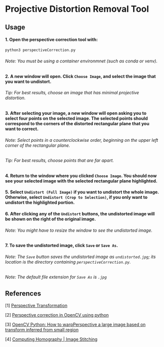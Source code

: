 # Projective Distortion Removal Tool



## Usage
#### 1. Open the perspective correction tool with:

``` bash
python3 perspectiveCorrection.py
```
###### Note: You must be using a container environmnet (such as conda or venv).

#### 2. A new window will open. Click `Choose Image`, and select the image that you want to undistort.

  <!--image-->

###### Tip: For best results, choose an image that has minimal projective distortion.

#### 3. After selecting your image, a new window will open asking you to select four points on the selected image. The selected points should correspond to the corners of the distorted rectangular plane that you want to correct.

  <!--image-->

###### Note: Select points in a counterclockwise order, beginning on the upper left corner of the rectangular plane.

###### Tip: For best results, choose points that are far apart.

#### 4. Return to the window where you clicked `Choose Image`. You should now see your selected image with the selected rectangular plane highlighted. 

  <!--image-->

#### 5. Select `Undistort (Full Image)` if you want to undistort the whole image. Otherwise, select `Undistort (Crop to Selection)`, if you only want to undistort the highlighted portion.

#### 6. After clicking any of the `Undistort` buttons, the undistorted image will be shown on the right of the original image.

  <!--image full-->
  <!--image cropped-->

###### Note: You might have to resize the window to see the undistorted image.

#### 7. To save the undistorted image, click `Save` or `Save As`.

###### Note: The `Save` button saves the undistorted image as `undistorted.jpg`; its location is the directory containing `perspectiveCorrection.py`.

###### Note: The default file extension for `Save As` is `.jpg`

## References

[1] [Perspective Transformation](https://theailearner.com/2020/11/06/perspective-transformation/)

[2] [Perspective correction in OpenCV using python](https://stackoverflow.com/questions/22656698/perspective-correction-in-opencv-using-python)

[3] [OpenCV Python: How to warpPerspective a large image based on transform inferred from small region](https://stackoverflow.com/questions/64825835/opencv-python-how-to-warpperspective-a-large-image-based-on-transform-inferred)

[4] [Computing Homography | Image Stitching](https://youtu.be/l_qjO4cM74o)

